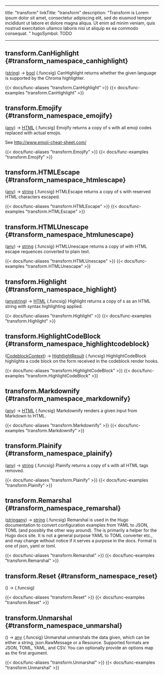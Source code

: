 




---
title: "transform"
linkTitle: "transform"
description: "Transform is Lorem ipsum dolor sit amet, consectetur adipiscing elit, sed do eiusmod tempor incididunt ut labore et dolore magna aliqua. Ut enim ad minim veniam, quis nostrud exercitation ullamco laboris nisi ut aliquip ex ea commodo consequat. "
hugoSymbol: TODO




---















## transform.CanHighlight {#transform_namespace_canhighlight}

\([string](/documentation/reference/gotypes/#string)\) → [bool](/documentation/reference/gotypes/#bool)
{.funcsig}
CanHighlight returns whether the given language is supported by the Chroma highlighter.


{{< docs/func-aliases "transform.CanHighlight" >}}
{{< docs/func-examples "transform.CanHighlight" >}}







## transform.Emojify {#transform_namespace_emojify}

\([any](/documentation/reference/gotypes/#any)\) → [HTML](/documentation/reference/objects/html/template/html)
{.funcsig}
Emojify returns a copy of s with all emoji codes replaced with actual emojis.

See <a href="http://www.emoji-cheat-sheet.com/">http://www.emoji-cheat-sheet.com/</a>


{{< docs/func-aliases "transform.Emojify" >}}
{{< docs/func-examples "transform.Emojify" >}}







## transform.HTMLEscape {#transform_namespace_htmlescape}

\([any](/documentation/reference/gotypes/#any)\) → [string](/documentation/reference/gotypes/#string)
{.funcsig}
HTMLEscape returns a copy of s with reserved HTML characters escaped.


{{< docs/func-aliases "transform.HTMLEscape" >}}
{{< docs/func-examples "transform.HTMLEscape" >}}







## transform.HTMLUnescape {#transform_namespace_htmlunescape}

\([any](/documentation/reference/gotypes/#any)\) → [string](/documentation/reference/gotypes/#string)
{.funcsig}
HTMLUnescape returns a copy of with HTML escape requences converted to plain
text.


{{< docs/func-aliases "transform.HTMLUnescape" >}}
{{< docs/func-examples "transform.HTMLUnescape" >}}







## transform.Highlight {#transform_namespace_highlight}

\([any](/documentation/reference/gotypes/#any)[string](/documentation/reference/gotypes/#string)[](/documentation/reference/objects//)\) → [HTML](/documentation/reference/objects/html/template/html)
{.funcsig}
Highlight returns a copy of s as an HTML string with syntax
highlighting applied.


{{< docs/func-aliases "transform.Highlight" >}}
{{< docs/func-examples "transform.Highlight" >}}







## transform.HighlightCodeBlock {#transform_namespace_highlightcodeblock}

\([CodeblockContext](/documentation/reference/objects/markup/converter/hooks/codeblockcontext)[](/documentation/reference/objects//)\) → [HightlightResult](/documentation/reference/objects/markup/highlight/hightlightresult)
{.funcsig}
HighlightCodeBlock highlights a code block on the form received in the codeblock render hooks.


{{< docs/func-aliases "transform.HighlightCodeBlock" >}}
{{< docs/func-examples "transform.HighlightCodeBlock" >}}







## transform.Markdownify {#transform_namespace_markdownify}

\([any](/documentation/reference/gotypes/#any)\) → [HTML](/documentation/reference/objects/html/template/html)
{.funcsig}
Markdownify renders a given input from Markdown to HTML.


{{< docs/func-aliases "transform.Markdownify" >}}
{{< docs/func-examples "transform.Markdownify" >}}







## transform.Plainify {#transform_namespace_plainify}

\([any](/documentation/reference/gotypes/#any)\) → [string](/documentation/reference/gotypes/#string)
{.funcsig}
Plainify returns a copy of s with all HTML tags removed.


{{< docs/func-aliases "transform.Plainify" >}}
{{< docs/func-examples "transform.Plainify" >}}







## transform.Remarshal {#transform_namespace_remarshal}

\([string](/documentation/reference/gotypes/#string)[any](/documentation/reference/gotypes/#any)\) → [string](/documentation/reference/gotypes/#string)
{.funcsig}
Remarshal is used in the Hugo documentation to convert configuration
examples from YAML to JSON, TOML (and possibly the other way around).
The is primarily a helper for the Hugo docs site.
It is not a general purpose YAML to TOML converter etc., and may
change without notice if it serves a purpose in the docs.
Format is one of json, yaml or toml.


{{< docs/func-aliases "transform.Remarshal" >}}
{{< docs/func-examples "transform.Remarshal" >}}







## transform.Reset {#transform_namespace_reset}

\(\) → 
{.funcsig}

{{< docs/func-aliases "transform.Reset" >}}
{{< docs/func-examples "transform.Reset" >}}







## transform.Unmarshal {#transform_namespace_unmarshal}

\([](/documentation/reference/objects//)\) → [any](/documentation/reference/gotypes/#any)
{.funcsig}
Unmarshal unmarshals the data given, which can be either a string, json.RawMessage
or a Resource. Supported formats are JSON, TOML, YAML, and CSV.
You can optionally provide an options map as the first argument.


{{< docs/func-aliases "transform.Unmarshal" >}}
{{< docs/func-examples "transform.Unmarshal" >}}





